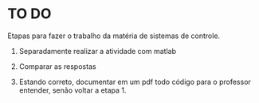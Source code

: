 # TO DO

Etapas para fazer o trabalho da matéria de sistemas de controle.

1. Separadamente realizar a atividade com matlab

2. Comparar as respostas

3. Estando correto, documentar em um pdf todo código para o professor entender, senão voltar a etapa 1.

